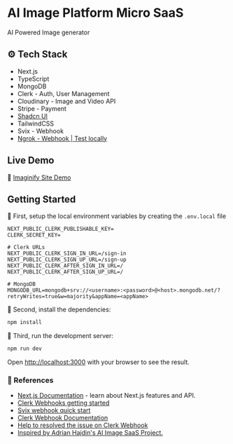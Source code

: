 # AI Image Platform Micro SaaS

AI Powered Image generator

## ⚙️ Tech Stack

- Next.js
- TypeScript
- MongoDB
- Clerk - Auth, User Management
- Cloudinary - Image and Video API
- Stripe - Payment
- [Shadcn UI](https://ui.shadcn.com/)
- TailwindCSS
- Svix - Webhook
- [Ngrok - Webhook | Test locally](https://ngrok.com/)

## Live Demo
🔗 [Imaginify Site Demo](https://imaginify-25052024-fep9uolfj-heralds-projects.vercel.app)

## Getting Started

🔢 First, setup the local environment variables by creating the `.env.local` file

```env
NEXT_PUBLIC_CLERK_PUBLISHABLE_KEY=
CLERK_SECRET_KEY=

# Clerk URLs
NEXT_PUBLIC_CLERK_SIGN_IN_URL=/sign-in
NEXT_PUBLIC_CLERK_SIGN_UP_URL=/sign-up
NEXT_PUBLIC_CLERK_AFTER_SIGN_IN_URL=/
NEXT_PUBLIC_CLERK_AFTER_SIGN_UP_URL=/

# MongoDB
MONGODB_URL=mongodb+srv://<username>:<password>@<host>.mongodb.net/?retryWrites=true&w=majority&appName=<appName>

```

🧩 Second, install the dependencies:

```bash
npm install

```

🚀 Third, run the development server:

```bash
npm run dev

```

Open [http://localhost:3000](http://localhost:3000) with your browser to see the result.

### 🔖 References

- [Next.js Documentation](https://nextjs.org/docs) - learn about Next.js features and API.
- [Clerk Webhooks getting started](https://clerk.com/blog/webhooks-getting-started)
- [Svix webhook quick start](https://docs.svix.com/quickstart)
- [Clerk Webhook Documentation](https://clerk.com/docs/integrations/webhooks/overview?_gl=1*1z07l0o*_gcl_au*MTExMDc1MzM0Ni4xNzE0NjY4NTI4)
- [Help to resolved the issue on Clerk Webhook](https://www.youtube.com/watch?v=UTjwyDuVjRM)
- [Inspired by Adrian Hajdin's AI Image SaaS Project.](https://github.com/adrianhajdin/ai_saas_app)
